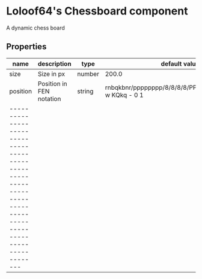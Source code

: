 # Loloof64's Chessboard component

A dynamic chess board

## Properties

| name      | description              | type       | default value                                            |
| --------- | ------------------------ | ---------- | -------------------------------------------------------- |
| size      | Size in px               | number     | 200.0                                                    |
| position  | Position in FEN notation | string     | rnbqkbnr/pppppppp/8/8/8/8/PPPPPPPP/RNBQKBNR w KQkq - 0 1 |
| ------------------------------------------------------------------------------------------------------------ | 